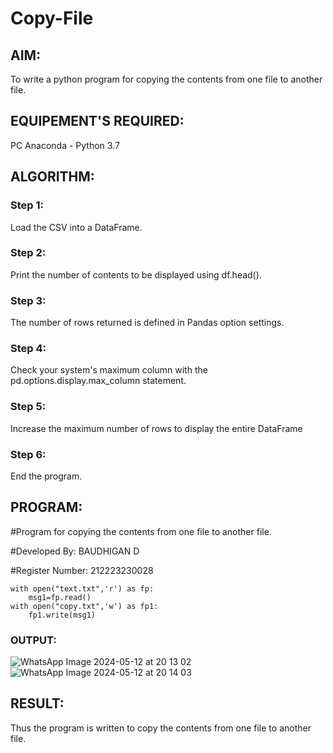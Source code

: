 # Copy-File
## AIM:
To write a python program for copying the contents from one file to another file.
## EQUIPEMENT'S REQUIRED: 
PC
Anaconda - Python 3.7
## ALGORITHM: 
### Step 1:
Load the CSV into a DataFrame.

### Step 2: 
Print the number of contents to be displayed using df.head().

### Step 3: 
The number of rows returned is defined in Pandas option settings.

### Step 4:  
Check your system's maximum column with the pd.options.display.max_column statement.

### Step 5: 
Increase the maximum number of rows to display the entire DataFrame

### Step 6: 
End the program.

## PROGRAM:

#Program for copying the contents from one file to another file.

#Developed By: BAUDHIGAN D

#Register Number: 212223230028
```
with open("text.txt",'r') as fp:
    msg1=fp.read()
with open("copy.txt",'w') as fp1:
    fp1.write(msg1)
```
### OUTPUT:
![WhatsApp Image 2024-05-12 at 20 13 02](https://github.com/baudhigan/Copy-File/assets/151921158/fdcc5d5f-352b-47a8-8321-ccad559ab43c)
![WhatsApp Image 2024-05-12 at 20 14 03](https://github.com/baudhigan/Copy-File/assets/151921158/cc66c243-3228-4f2b-8587-6fcecdf29a36)


## RESULT:
Thus the program is written to copy the contents from one file to another file.
